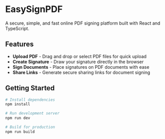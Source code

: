 # EasySignPDF

A secure, simple, and fast online PDF signing platform built with React and TypeScript.

## Features

- **Upload PDF** - Drag and drop or select PDF files for quick upload
- **Create Signature** - Draw your signature directly in the browser
- **Sign Documents** - Place signatures on PDF documents with ease
- **Share Links** - Generate secure sharing links for document signing


## Getting Started

```bash
# Install dependencies
npm install

# Run development server
npm run dev

# Build for production
npm run build
```